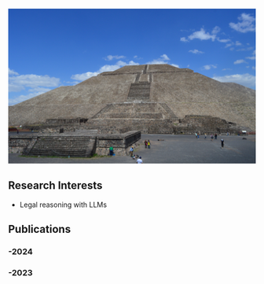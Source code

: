 ![Mexico](https://raw.githubusercontent.com/odychlapanis/odychlapanis.github.io/refs/heads/main/mexico.jpg)
## Research Interests
- Legal reasoning with LLMs

## Publications
### -2024
### -2023
